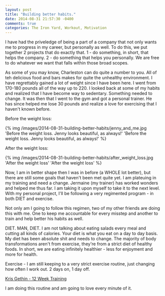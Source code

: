 ```yaml
---
layout: post
title: "Building better habits."
date: 2014-08-31 21:57:30 -0400
comments: true
categories: The Iron Yard, Workout, Motivation
---
```


I have had the priveledge of being a part of a company that not only wants me to progress in my career, but personally as well. To do this, we put together 2 projects that do exactly that. 1 - do something, in short, that helps the company. 2 - do something that helps you personally. We are free to do whatever we want that falls within those broad scopes.

As some of you may know, Charleston can do quite a number to you. All of teh delicious food and bars makes for quite the unhealthy environment. I have regrettably gained a lot of weight since I have been here. I went from 170-180 pounds all of the way up to 220. I looked back at some of my habits and realized that I have become way to sedentary. Something needed to change. It was then that I went to the gym and got a personal trainer. He has since helped me lose 30 pounds and realize a love for exercising that I haven't known before.

Before the weight loss:

{% img /images/2014-08-31-building-better-habits/jenny_and_me.jpg 'Before the weight loss. Jenny looks beautiful, as always!' 'Before the weight loss. Jenny looks beautiful, as always!' %}

After the weight loss:

{% img /images/2014-08-31-building-better-habits/after_weight_loss.jpg 'After the weight loss' 'After the weight loss' %}


Now, I am in better shape then I was in before (a WHOLE lot better), but there are still some goals that haven't been met quite yet. I am plateuing in my training and need a change. Jermaine (my trainer) has worked wonders and helped me thus far. I am taking it upon myself to take it to the next level. With my personal project, I'll be following a very regimented program - in both DIET and exercise. 

Not only am I going to follow this regimen, two of my other friends are doing this with me. One to keep me accountable for every misstep and another to train and help better his habits as well.

DIET. MAN, DIET. I am not talking about eating salads every meal and cutting all kinds of calories. Your diet is what you eat on a day to day basis. My diet has been absolute shit and needs to change. The majority of body transformations aren't from exercise, they're from a strict diet of healthy foods.  In short, we are eating infinitely healthier - less for enjoyment and more for health.

Exercise - I am still keeping to a very strict exercise routine, just changing how often I work out. 2 days on, 1 day off. 

[Kris Gethin - 12 Week Training](http://www.bodybuilding.com/fun/kris-gethin-12-week-daily-trainer.html)

I am doing this routine and am going to love every minute of it.






